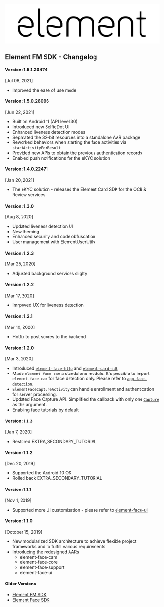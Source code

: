 ![element](images/element.png "element")
## Element FM SDK - Changelog

#### Version: 1.5.1.26474
[Jul 08, 2021]
* Improved the ease of use mode

#### Version: 1.5.0.26096
[Jun 22, 2021]
* Built on Android 11 (API level 30)
* Introduced new SelfieDot UI
* Enhanced liveness detection modes
* Separated the 32-bit resources into a standalone AAR package
* Reworked behaviors when starting the face activities via `startActivityForResult`
* Provided new APIs to obtain the previous authentication records
* Enabled push notifications for the eKYC solution

#### Version: 1.4.0.22471
[Jan 20, 2021]
* The eKYC solution - released the Element Card SDK for the OCR & Review services

#### Version: 1.3.0
[Aug 8, 2020]
* Updated liveness detection UI
* New theming
* Enhanced security and code obfuscation
* User management with ElementUserUtils

#### Version: 1.2.3
[Mar 25, 2020]
* Adjusted background services sliglty

#### Version: 1.2.2
[Mar 17, 2020]
* Imrpoved UX for liveness detection

#### Version: 1.2.1
[Mar 10, 2020]
* Hotfix to post scores to the backend

#### Version: 1.2.0
[Mar 3, 2020]
* Introduced [`element-face-http`](element-face-http-guide.md) and [`element-card-sdk`](element-card-sdk-guide.md)
* Made `element-face-cam` a standalone module. It's possible to import `element-face-cam` for face detection only. Please refer to [`app-face-detection`](../app-face-detection).
* `ElementFaceCaptureActivity` can handle enrollment and authentication for server processing.
* Updated Face Capture API. Simplified the callback with only one [`Capture`](element-face-sdk-guide.md#user-face-matching-on-server) as the argument.
* Enabling face tutorials by default

#### Version: 1.1.3
[Jan 7, 2020]
* Restored EXTRA_SECONDARY_TUTORIAL

#### Version: 1.1.2
[Dec 20, 2019]
* Supported the Android 10 OS
* Rolled back EXTRA_SECONDARY_TUTORIAL

#### Version: 1.1.1
[Nov 1, 2019]
* Supported more UI customization - please refer to [element-face-ui](./element-face-ui.md)

#### Version: 1.1.0
[October 15, 2019]
* New modularized SDK architecture to achieve flexible project frameworks and to fulfill various requirements
* Introducing the redesigned AARs
  * element-face-cam
  * element-face-core
  * element-face-support
  * element-face-ui

#### Older Versions
* [Element FM SDK](https://github.com/Element1/element-android-examples/blob/master/element-fm-sdk-example/changelog.md)
* [Element Face SDK](https://github.com/Element1/element-android-examples/blob/master/element-face-sdk-example/changelog.md)
